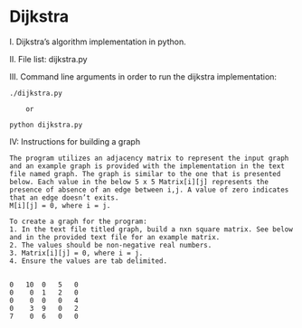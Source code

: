# Dijkstra
I. Dijkstra’s algorithm implementation in python.

II. File list: dijkstra.py

III. Command line arguments in order to run the dijkstra implementation:

	./dijkstra.py 

		or 

	python dijkstra.py

IV:  Instructions for building a graph
	
	The program utilizes an adjacency matrix to represent the input graph and an example graph is provided with the implementation in the text file named graph. The graph is similar to the one that is presented below. Each value in the below 5 x 5 Matrix[i][j] represents the presence of absence of an edge between i,j. A value of zero indicates that an edge doesn’t exits. 
	M[i][j] = 0, where i = j. 

	To create a graph for the program:
	1. In the text file titled graph, build a nxn square matrix. See below and in the provided text file for an example matrix.  
	2. The values should be non-negative real numbers.
	3. Matrix[i][j] = 0, where i = j.
	4. Ensure the values are tab delimited.
	  
	
	0	10	0	5	0		
	0	 0	1	2	0		  
	0	 0	0	0	4		
	0	 3	9	0	2		
	7	 0	6	0	0

